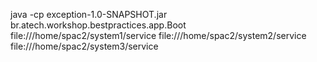 java -cp exception-1.0-SNAPSHOT.jar \
br.atech.workshop.bestpractices.app.Boot \
file:///home/spac2/system1/service file:///home/spac2/system2/service file:///home/spac2/system3/service 
